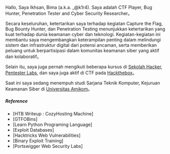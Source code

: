 Hallo, Saya Ikhsan, Bima (a.k.a. _@k1r4). Saya adalah CTF Player, Bug Hunter, Penetration Tester and Cyber Security Researcher。

Secara keseluruhan, ketertarikan saya terhadap kegiatan Capture the Flag, Bug Bounty Hunter, dan Penetration Testing menunjukkan ketertarikan yang kuat terhadap dunia keamanan cyber dan teknologi. Kegiatan-kegiatan ini membantu saya mengembangkan keterampilan penting dalam melindungi sistem dan infrastruktur digital dari potensi ancaman, serta memberikan peluang untuk berpartisipasi dalam komunitas keamanan siber yang aktif dan kolaboratif。

Selain itu, saya juga pernah mengikuti beberapa kursus di [Sekolah Hacker](https://sekolahdigitalcilsy.com/), [Pentester Labs](https://pentesterlab.com/profile/k1r44), dan saya juga aktif di CTF pada [Hackthebox](https://app.hackthebox.com/profile/394808)。


Saat ini saya sedang menempuh studi Sarjana Teknik Komputer, Kejuruan Keamanan Siber di [Universitas Amikom](https://amikom.ac.id/)。

##### Reference

- [HTB Writeup : CozyHosting Machine]
- [GTFOBins]
- [Learn Python Programing Language]
- [Exploit Databases]
- [Hacktricks Web Vulnerabilities]
- [Binary Exploit Training]
- [Portswigger Web Security Labs]


[1]: //k1r4-id.github.io/2023/09/08/cozyhosting-htb/
[2]: https://gtfobins.github.io/
[3]: https://www.learnpython.org/
[4]: https://www.exploit-db.com/
[5]: https://book.hacktricks.xyz/pentesting-web/
[6]: https://github.com/ashemery/exploitation-course
[7]: https://portswigger.net/web-security

